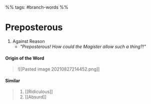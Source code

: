 %% tags: #branch-words %%
# Preposterous
1. Against Reason
	- *"Preposterous! How could the Magister allow such a thing?!"*

#### Origin of the Word
> ![[Pasted image 20210827214452.png]]

#### Similar
> 1. [[Ridiculous]]
> 2. [[Absurd]]